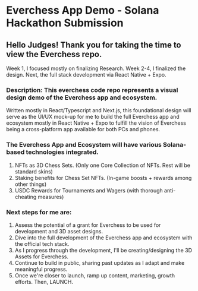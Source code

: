 # Everchess App Demo - Solana Hackathon Submission

## Hello Judges! Thank you for taking the time to view the Everchess repo.

Week 1, I focused mostly on finalizing Research. Week 2-4, I finalized the design. Next, the full stack development via React Native + Expo.

### Description: This everchess code repo represents a visual design demo of the Everchess app and ecosystem.

Written mostly in React/Typescript and Next.js, this foundational design will serve as the UI/UX mock-up for me to build the full Everchess app and ecosystem mostly in React Native + Expo to fulfill the vision of Everchess being a cross-platform app available for both PCs and phones.

### The Everchess App and Ecosystem will have various Solana-based technologies integrated.

1) NFTs as 3D Chess Sets. (Only one Core Collection of NFTs. Rest will be standard skins)
2) Staking benefits for Chess Set NFTs. (In-game boosts + rewards among other things) 
3) USDC Rewards for Tournaments and Wagers (with thorough anti-cheating measures)

### Next steps for me are:

1) Assess the potential of a grant for Everchess to be used for development and 3D asset designs.
2) Dive into the full development of the Everchess app and ecosystem with the official tech stack.
3) As I progress through the development, I'll be creating/designing the 3D Assets for Everchess.
4) Continue to build in public, sharing past updates as I adapt and make meaningful progress.
5) Once we're closer to launch, ramp up content, marketing, growth efforts. Then, LAUNCH.
